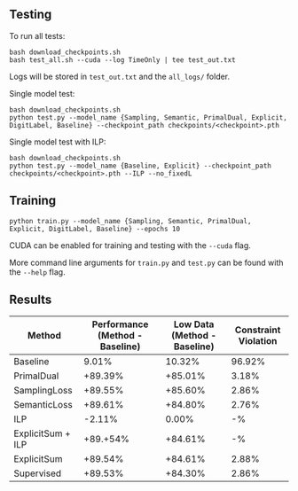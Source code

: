 ## Testing
To run all tests:

```
bash download_checkpoints.sh
bash test_all.sh --cuda --log TimeOnly | tee test_out.txt
```

Logs will be stored in `test_out.txt` and the `all_logs/` folder.

Single model test:
```
bash download_checkpoints.sh
python test.py --model_name {Sampling, Semantic, PrimalDual, Explicit, DigitLabel, Baseline} --checkpoint_path checkpoints/<checkpoint>.pth
```

Single model test with ILP:
```
bash download_checkpoints.sh
python test.py --model_name {Baseline, Explicit} --checkpoint_path checkpoints/<checkpoint>.pth --ILP --no_fixedL
```

## Training
```
python train.py --model_name {Sampling, Semantic, PrimalDual, Explicit, DigitLabel, Baseline} --epochs 10
```

CUDA can be enabled for training and testing with the `--cuda` flag.

More command line arguments for `train.py` and `test.py` can be found with the `--help` flag.

## Results

| Method | Performance (Method - Baseline) | Low Data (Method - Baseline) | Constraint Violation |
| --- | --- | --- | --- |
| Baseline | 9.01% | 10.32% | 96.92% |
| PrimalDual | +89.39% | +85.01% | 3.18% |
| SamplingLoss | +89.55% | +85.60% | 2.86% |
| SemanticLoss | +89.61% | +84.80% | 2.76% |
| ILP | -2.11% | 0.00% | -% |
| ExplicitSum + ILP | +89.+54% | +84.61% | -% |
| ExplicitSum | +89.54% | +84.61% | 2.88% |
| Supervised | +89.53% | +84.30% | 2.86% |
